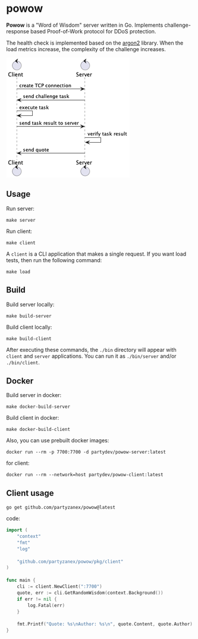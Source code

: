 # powow

**Powow** is a "Word of Wisdom" server written in Go. 
Implements challenge-response based Proof-of-Work protocol for DDoS protection.

The health check is implemented based on the [argon2](https://pkg.go.dev/golang.org/x/crypto/argon2) library.
When the load metrics increase, the complexity of the challenge increases.

![sequence diagram](./docs/sequense.png)

## Usage

Run server:
```shell
make server
```

Run client:
```shell
make client
```

A `client` is a CLI application that makes a single request.
If you want load tests, then run the following command:

```shell
make load
```

## Build

Build server locally:
```shell
make build-server
```

Build client locally:
```shell
make build-client
```

After executing these commands, the `./bin` directory will appear with `client` and `server` applications.
You can run it as `./bin/server` and/or `./bin/client`.

## Docker

Build server in docker:
```shell
make docker-build-server
```

Build client in docker:
```shell
make docker-build-client
```

Also, you can use prebuilt docker images:

```shell
docker run --rm -p 7700:7700 -d partydev/powow-server:latest
```

for client:
```shell
docker run --rm --network=host partydev/powow-client:latest
```

## Client usage

```shell
go get github.com/partyzanex/powow@latest
```

code:
```go
import (
    "context"
    "fmt"
    "log"
    
    "github.com/partyzanex/powow/pkg/client"
)

func main {
    cli := client.NewClient(":7700")
    quote, err := cli.GetRandomWisdom(context.Background())
    if err != nil {
        log.Fatal(err)
    }

    fmt.Printf("Quote: %s\nAuthor: %s\n", quote.Content, quote.Author)
}

```